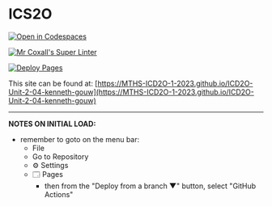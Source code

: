 # ICS2O

[![Open in Codespaces](https://classroom.github.com/assets/launch-codespace-7f7980b617ed060a017424585567c406b6ee15c891e84e1186181d67ecf80aa0.svg)](https://classroom.github.com/open-in-codespaces?assignment_repo_id=14429856)

[![Mr Coxall's Super Linter](https://github.com/MTHS-ICD2O-1-2023/ICD2O-Unit-2-04-kenneth-gouw/workflows/Mr%20Coxall's%20Super%20Linter/badge.svg)](https://github.com/MTHS-ICD2O-1-2023/ICD2O-Unit-2-04-kenneth-gouw/actions)

[![Deploy Pages](https://github.com/MTHS-ICD2O-1-2023/ICD2O-Unit-2-04-kenneth-gouw/workflows/Deploy%20Pages/badge.svg)](https://github.com/MTHS-ICD2O-1-2023/ICD2O-Unit-2-04-kenneth-gouw/actions)

This site can be found at: [https://MTHS-ICD2O-1-2023.github.io/ICD2O-Unit-2-04-kenneth-gouw](https://MTHS-ICD2O-1-2023.github.io/ICD2O-Unit-2-04-kenneth-gouw)

---

**NOTES ON INITIAL LOAD:**
- remember to goto on the menu bar:
  - File
  - Go to Repository
  - ⚙ Settings
  - 🗔 Pages
    - then from the "Deploy from a branch ▼" button, select "GitHub Actions"
